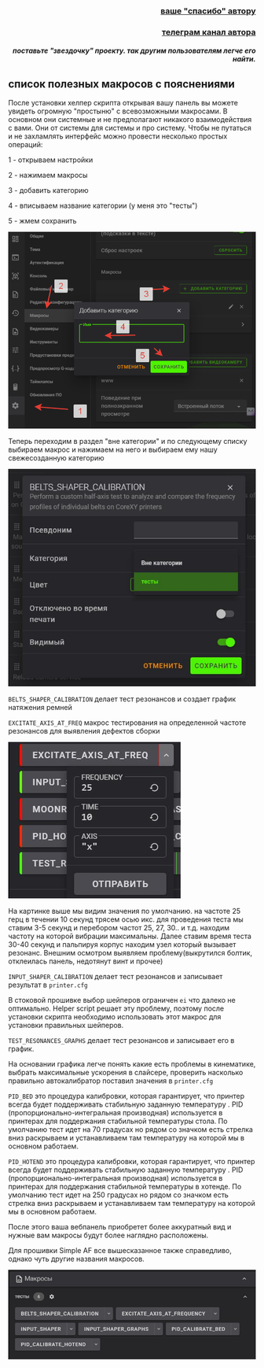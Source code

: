 <h3 align="right"><a href="https://www.tinkoff.ru/rm/yakovleva.irina203/51ZSr71845" target="_blank">ваше "спасибо" автору</a></h3>
<h3 align="right"><a href="https://t.me/tombraider2006" target="_blank">телеграм канал автора</a></h3>
<h5 align="right">поставьте "звездочку" проекту. так другим пользователям легче его найти.</h5>


## cписок полезных макросов с пояснениями

После установки хелпер скрипта открывая вашу панель вы можете увидеть огромную "простыню" с всевозможными макросами. В основном они системные и не предполагают никакого взаимодействия с вами. Они от системы для системы и про систему. Чтобы не путаться и не захламлять интерфейс можно провести несколько простых операций:

1 - открываем настройки

2 - нажимаем макросы

3 - добавить категорию

4 - вписываем название категории (у меня это "тесты")

5 - жмем сохранить

![](/images/macros1.png)

Теперь переходим в раздел "вне категории" и по следующему списку выбираем макрос и нажимаем на него и выбираем ему нашу свежесозданную категорию

![](/images/maros2.jpg)


`BELTS_SHAPER_CALIBRATION` делает тест резонансов и создает график натяжения ремней

`EXCITATE_AXIS_AT_FREQ` макрос тестирования на определенной частоте резонансов для выявления дефектов сборки

![](/images/macros3.jpg)

На картинке выше мы видим значения по умолчанию. на частоте 25 герц в течении 10 секунд трясем осью икс.  для проведения теста мы ставим 3-5 секунд и перебором частот 25, 27, 30.. и т.д. находим частоту на которой вибрации максимальны. Далее ставим время теста 30-40 секунд и пальпируя корпус находим узел который  вызывает резонанс.  Внешним осмотром выявляем проблему(выкрутился болтик, отклеилась панель, недотянут винт и прочее)  

`INPUT_SHAPER_CALIBRATION` делает тест резонансов и записывает результат в `printer.cfg`

В стоковой прошивке выбор шейперов ограничен `ei` что далеко не оптимально. Helper script решает эту проблему, поэтому после установки скрипта необходимо использовать этот  макрос для установки правильных шейперов.

`TEST_RESONANCES_GRAPHS` делает тест резонансов и записывает его в график.

На основании графика легче понять какие есть проблемы в кинематике, выбрать максимальные ускорения в слайсере, проверить насколько правильно автокалибратор поставил значения в `printer.cfg`

`PID_BED` это процедура калибровки, которая гарантирует, что принтер всегда будет поддерживать стабильную заданную температуру . PID (пропорционально-интегральная производная) используется в принтерах для поддержания стабильной температуры стола. По умолчанию тест идет на 70 градусах но рядом со значком есть стрелка вниз раскрываем и устанавливаем там температуру на которой мы в основном работаем.


`PID_HOTEND` это процедура калибровки, которая гарантирует, что принтер всегда будет поддерживать стабильную заданную температуру . PID (пропорционально-интегральная производная) используется в принтерах для поддержания стабильной температуры в хотенде. По умолчанию тест идет на 250 градусах но рядом со значком есть стрелка вниз раскрываем и устанавливаем там температуру на которой мы в основном работаем.



После этого ваша вебпанель приобретет более аккуратный вид и нужные вам макросы будут более наглядно расположены. 

Для прошивки Simple AF все вышесказанное также справедливо, однако чуть другие названия макросов.

![](/images/macros5.jpg)